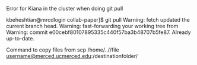 Error for Kiana in the cluster when doing git pull

kbeheshtian@mrcdlogin collab-paper]$ git pull
Warning: fetch updated the current branch head.
Warning: fast-forwarding your working tree from
Warning: commit e00cebf80107895335c440f57ba3b48707b5fe87.
Already up-to-date.


Command to copy files from 
scp /home/..//file username@merced.ucmerced.edu:/destinationfolder/
